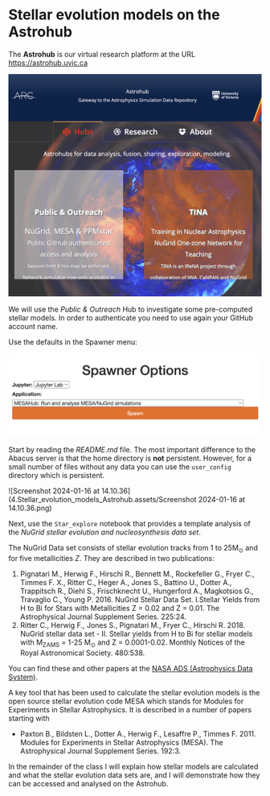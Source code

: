 # Stellar evolution models on the Astrohub

The **Astrohub** is our virtual research platform at the URL https://astrohub.uvic.ca

![image-20240116141336992](4.Stellar_evolution_models_Astrohub.assets/image-20240116141336992.png)

We will use the _Public & Outreach_ Hub to investigate some pre-computed stellar models. In order to authenticate you need to use again your GitHub account name. 

Use the defaults in the Spawner menu:

![image-20240116141447356](4.Stellar_evolution_models_Astrohub.assets/image-20240116141447356.png)

Start by reading the _README.md_ file. The most important difference to the Abacus server is that the home directory is **not** persistent. However, for a small number of files without any data you can use the `user_config` directory which is persistent.

![Screenshot 2024-01-16 at 14.10.36](4.Stellar_evolution_models_Astrohub.assets/Screenshot 2024-01-16 at 14.10.36.png)

Next, use the `Star_explore` notebook that provides a template analysis of the *NuGrid stellar evolution and nucleosynthesis data set*.

The NuGrid Data set consists of stellar evolution tracks from $1$ to $25 \mathrm{M_\odot}$ and for five metallicities $Z$. They are described in two publications:

1. Pignatari M., Herwig F., Hirschi R., Bennett M., Rockefeller G., Fryer C., Timmes F. X., Ritter C., Heger A., Jones S., Battino U., Dotter A., Trappitsch R., Diehl S., Frischknecht U., Hungerford A., Magkotsios G., Travaglio C., Young P. 2016. NuGrid Stellar Data Set. I.Stellar Yields from H to Bi for Stars with Metallicities Z = 0.02 and Z = 0.01. The Astrophysical Journal Supplement Series. 225:24.
2. Ritter C., Herwig F., Jones S., Pignatari M., Fryer C., Hirschi R. 2018. NuGrid stellar data set - II. Stellar yields from H to Bi for stellar models with M<SUB>ZAMS</SUB> = 1-25 M<SUB>⊙</SUB> and Z = 0.0001-0.02. Monthly Notices of the Royal Astronomical Society. 480:538.

You can find these and other papers at the [NASA ADS (Astrophysics Data System)](https://ui.adsabs.harvard.edu). 

A key tool that has been used to calculate the stellar evolution models is the open source stellar evolution code MESA which stands for Modules for Experiments in Stellar Astrophysics. It is described in a number of papers starting with

* Paxton B., Bildsten L., Dotter A., Herwig F., Lesaffre P., Timmes F. 2011. Modules for Experiments in Stellar Astrophysics (MESA). The Astrophysical Journal Supplement Series. 192:3.

In the remainder of the class I will explain how stellar models are calculated and what the stellar evolution data sets are, and I will demonstrate how they can be accessed and analysed on the Astrohub. 